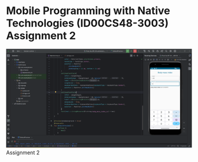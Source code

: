# Mobile Programming with Native Technologies (ID00CS48-3003) Assignment 2
![image](https://github.com/ID00CS48-3003-Assignments/Assignment-2/blob/main/Bmi/Bmi.png)
Assignment 2
